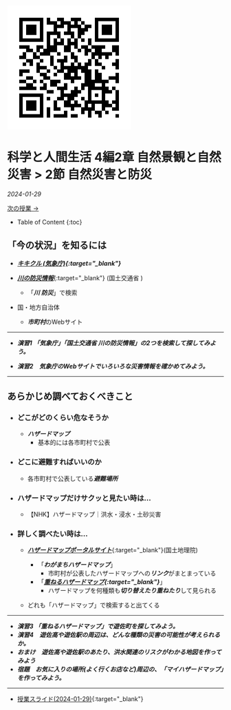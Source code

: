 <img src="QR_343148.png" title="" alt="QR_343148.png" data-align="right">

# 科学と人間生活 4編2章 自然景観と自然災害 > 2節 自然災害と防災

*2024-01-29*

[次の授業 →](index.md)

- Table of Content
{:toc}

## 「今の状況」を知るには

- ***[キキクル (気象庁)](https://www.jma.go.jp/bosai/){:target="_blank"}***

- [***川の防災情報***](https://www.river.go.jp/index){:target="_blank"} (国土交通省 )
  - 「***川  防災***」で検索
  
- 国・地方自治体
  
  - ***市町村***のWebサイト

------

- ***演習1 「気象庁」「国土交通省  川の防災情報」の2つを検索して探してみよう。***

- ***演習2　気象庁のWebサイトでいろいろな災害情報を確かめてみよう。***

------



## あらかじめ調べておくべきこと

- ### どこがどのくらい危なそうか

  - ***ハザードマップ***
    - 基本的には各市町村で公表

- ### どこに避難すればいいのか

  - 各市町村で公表している***避難場所***

- ### ハザードマップだけサクッと見たい時は…

  - 【NHK】ハザードマップ｜洪水・浸水・土砂災害

- ### 詳しく調べたい時は…

  - [***ハザードマップポータルサイト***](https://disaportal.gsi.go.jp){:target="_blank"}(国土地理院)
    - 「***わがまちハザードマップ***」
      - 市町村が公表したハザードマップへの***リンク***がまとまっている
    - 「***[重ねるハザードマップ](https://disaportal.gsi.go.jp/hazardmap/maps/){:target="_blank"}***」
      - ハザードマップを何種類も***切り替えたり重ねたり***して見られる

  - どれも「ハザードマップ」で検索すると出てくる

---

- ***演習3 「重ねるハザードマップ」で遊佐町を探してみよう。***
- ***演習4　遊佐高や遊佐駅の周辺は、どんな種類の災害の可能性が考えられるか。***
- ***おまけ　遊佐高や遊佐駅のあたり、洪水関連のリスクがわかる地図を作ってみよう***
- ***宿題　お気に入りの場所(よく行くお店など)周辺の、「マイハザードマップ」を作ってみよう。***

------



- [授業スライド(2024-01-29)](2024-01-29.pdf){:target="_blank"}
